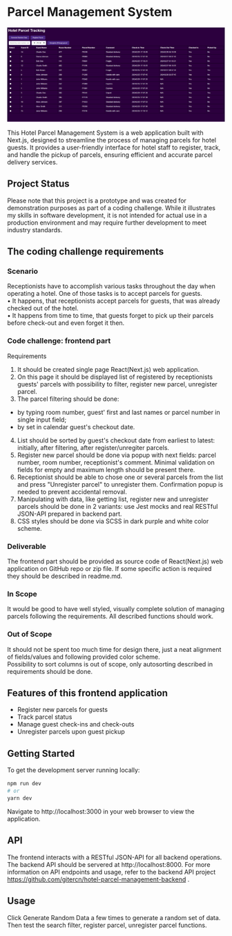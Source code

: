 # Parcel Management System

![Parcel Management System Demo](./demo-picture.png)

This Hotel Parcel Management System is a web application built with Next.js, designed to streamline the process of managing parcels for hotel guests. It provides a user-friendly interface for hotel staff to register, track, and handle the pickup of parcels, ensuring efficient and accurate parcel delivery services.

## Project Status

Please note that this project is a prototype and was created for demonstration purposes as part of a coding challenge. While it illustrates my skills in software development, it is not intended for actual use in a production environment and may require further development to meet industry standards.

## The coding challenge requirements

### Scenario
Receptionists have to accomplish various tasks throughout the day when operating a hotel. One of those tasks is to accept parcels for guests.  
•	It happens, that receptionists accept parcels for guests, that was already checked out of the hotel.  
•	It happens from time to time, that guests forget to pick up their parcels before check-out and even forget it then.

### Code challenge: frontend part
Requirements
1.	It should be created single page React(Next.js) web application.
2.	On this page it should be displayed list of registered by receptionists guests' parcels with possibility to filter, register new parcel, unregister parcel.
3.	The parcel filtering should be done:
-	by typing room number, guest' first and last names or parcel number in single input field;
-	by set in calendar guest's checkout date.
4.	List should be sorted by guest's checkout date from earliest to latest: initially, after filtering, after register/unregiter parcels.
5.	Register new parcel should be done via popup with next fields: parcel number, room number, receptionist's comment. Minimal validation on fields for empty and maximum length should be present there.
6.	Receptionist should be able to chose one or several parcels from the list and press "Unregister parcel" to unregister them. Confirmation popup is needed to prevent accidental removal.
7.	Manipulating with data, like getting list, register new and unregister parcels should be done in 2 variants: use Jest mocks and real RESTful JSON-API prepared in backend part.
8.	CSS styles should be done via SCSS in dark purple and white color scheme.

### Deliverable
The frontend part should be provided as source code of React(Next.js) web application on GitHub repo or zip file.
If some specific action is required they should be described in readme.md.

### In Scope
It would be good to have well styled, visually complete solution of managing parcels following the requirements.
All described functions should work.

### Out of Scope
It should not be spent too much time for design there, just a neat alignment of fields/values and following provided color scheme.  
Possibility to sort columns is out of scope, only autosorting described in requirements should be done.


## Features of this frontend application

- Register new parcels for guests
- Track parcel status
- Manage guest check-ins and check-outs
- Unregister parcels upon guest pickup

## Getting Started

To get the development server running locally:

```bash
npm run dev
# or
yarn dev
```
Navigate to http://localhost:3000 in your web browser to view the application.

## API
The frontend interacts with a RESTful JSON-API for all backend operations. 
The backend API should be servered at http://localhost:8000.
For more information on API endpoints and usage, refer to the backend API project https://github.com/gitercn/hotel-parcel-management-backend .

## Usage
Click Generate Random Data a few times to generate a random set of data. Then test the search filter, register parcel, unregister parcel functions.